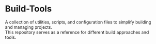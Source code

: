 # Build-Tools

A collection of utilities, scripts, and configuration files to simplify building and managing projects.  
This repository serves as a reference for different build approaches and tools.
